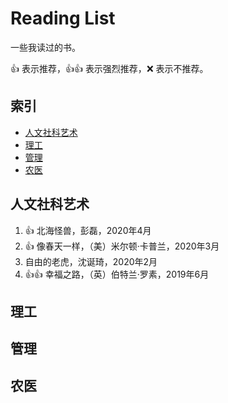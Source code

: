 # Reading List

一些我读过的书。

:+1: 表示推荐，:+1::+1: 表示强烈推荐，:x: 表示不推荐。

## 索引

- [人文社科艺术](#人文社科艺术)
- [理工](#理工)
- [管理](#管理)
- [农医](#农医)

## 人文社科艺术

1. :+1: 北海怪兽，彭磊，2020年4月
1. :+1: 像春天一样，（美）米尔顿·卡普兰，2020年3月
1. 自由的老虎，沈诞琦，2020年2月
1. :+1::+1: 幸福之路，（英）伯特兰·罗素，2019年6月

## 理工

## 管理

## 农医
